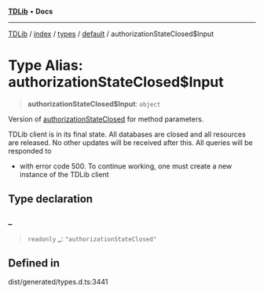 [**TDLib**](../../../../../../README.md) • **Docs**

***

[TDLib](../../../../../../modules.md) / [index](../../../../../README.md) / [types](../../../README.md) / [default](../README.md) / authorizationStateClosed$Input

# Type Alias: authorizationStateClosed$Input

> **authorizationStateClosed$Input**: `object`

Version of [authorizationStateClosed](authorizationStateClosed.md) for method parameters.

TDLib client is in its final state. All databases are closed and all resources are released. No other updates will be received after this. All queries will be responded to

- with error code 500. To continue working, one must create a new instance of the TDLib client

## Type declaration

### \_

> `readonly` **\_**: `"authorizationStateClosed"`

## Defined in

dist/generated/types.d.ts:3441
